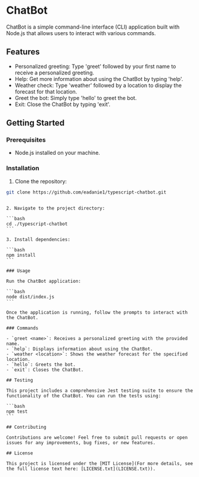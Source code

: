 # ChatBot

ChatBot is a simple command-line interface (CLI) application built with Node.js that allows users to interact with various commands.

## Features

- Personalized greeting: Type 'greet' followed by your first name to receive a personalized greeting.
- Help: Get more information about using the ChatBot by typing 'help'.
- Weather check: Type 'weather' followed by a location to display the forecast for that location.
- Greet the bot: Simply type 'hello' to greet the bot.
- Exit: Close the ChatBot by typing 'exit'.

## Getting Started

### Prerequisites

- Node.js installed on your machine.

### Installation

1. Clone the repository:

```bash
git clone https://github.com/eadanie1/typescript-chatbot.git
```

````

2. Navigate to the project directory:

```bash
cd ./typescript-chatbot
```

3. Install dependencies:

```bash
npm install
```

### Usage

Run the ChatBot application:

```bash
node dist/index.js
```

Once the application is running, follow the prompts to interact with the ChatBot.

### Commands

- `greet <name>`: Receives a personalized greeting with the provided name.
- `help`: Displays information about using the ChatBot.
- `weather <location>`: Shows the weather forecast for the specified location.
- `hello`: Greets the bot.
- `exit`: Closes the ChatBot.

## Testing

This project includes a comprehensive Jest testing suite to ensure the functionality of the ChatBot. You can run the tests using:

```bash
npm test
```

## Contributing

Contributions are welcome! Feel free to submit pull requests or open issues for any improvements, bug fixes, or new features.

## License

This project is licensed under the [MIT License](For more details, see the full license text here: [LICENSE.txt](LICENSE.txt)).
````
